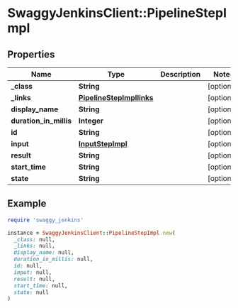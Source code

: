 # SwaggyJenkinsClient::PipelineStepImpl

## Properties

| Name | Type | Description | Notes |
| ---- | ---- | ----------- | ----- |
| **_class** | **String** |  | [optional] |
| **_links** | [**PipelineStepImpllinks**](PipelineStepImpllinks.md) |  | [optional] |
| **display_name** | **String** |  | [optional] |
| **duration_in_millis** | **Integer** |  | [optional] |
| **id** | **String** |  | [optional] |
| **input** | [**InputStepImpl**](InputStepImpl.md) |  | [optional] |
| **result** | **String** |  | [optional] |
| **start_time** | **String** |  | [optional] |
| **state** | **String** |  | [optional] |

## Example

```ruby
require 'swaggy_jenkins'

instance = SwaggyJenkinsClient::PipelineStepImpl.new(
  _class: null,
  _links: null,
  display_name: null,
  duration_in_millis: null,
  id: null,
  input: null,
  result: null,
  start_time: null,
  state: null
)
```

